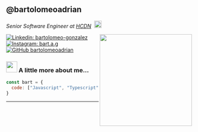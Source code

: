 <h2>@bartolomeoadrian
</h2>
<p><em>Senior Software Engineer at <a href="http://hcdn.gob.ar" target="_blank">HCDN</a></em>&nbsp;&nbsp;<img src="https://media.giphy.com/media/dX2gJzWxi4imwju4gm/giphy.gif" width="20"></p>

<img align='right' src="https://media.giphy.com/media/5eLDrEaRGHegx2FeF2/giphy.gif?cid=790b7611y1bzgstbivmd5bzc1r2uw7ypzv3tzcei65skolkg&ep=v1_stickers_search&rid=giphy.gif&ct=s" width="250">

[![Linkedin: bartolomeo-gonzalez](https://img.shields.io/badge/LinkedIn-0A66C2?style=flat&logo=linkedin&logoColor=white)](https://www.linkedin.com/in/bartolomeo-gonzalez/)
[![Instagram: bart.a.g](https://img.shields.io/badge/Instagram-E4405F?style=flat&logo=instagram&logoColor=white)](https://www.instagram.com/bart.a.g/)
[![GitHub bartolomeoadrian](https://img.shields.io/github/followers/bartolomeoadrian?label=follow&style=social)](https://github.com/bartolomeoadrian)


### <img src="https://media.giphy.com/media/cIn5fTcjnKhStIeAef/giphy.gif?cid=790b7611e0tftx6463qyud4ae6hu2gi92n9m80rg2faaw0qe&ep=v1_stickers_search&rid=giphy.gif&ct=s" width="30"> A little more about me...  

```javascript
const bart = {
  code: ["Javascript", "Typescript", "C", "Python", "Java", "PHP", "HTML", "CSS", "Sass"],
}
```

---
